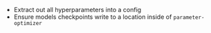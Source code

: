 - Extract out all hyperparameters into a config
- Ensure models checkpoints write to a location inside of `parameter-optimizer`